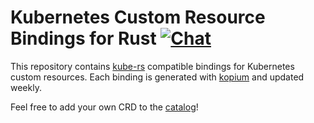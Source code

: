 <!--
SPDX-FileCopyrightText: The kube-custom-resources-rs Authors
SPDX-License-Identifier: 0BSD
 -->

# Kubernetes Custom Resource Bindings for Rust [![Chat](https://img.shields.io/badge/matrix-%23talk.metio:matrix.org-brightgreen.svg?style=social&label=Matrix)](https://matrix.to/#/#talk.metio:matrix.org)

This repository contains [kube-rs](https://kube.rs/) compatible bindings for Kubernetes custom resources. Each binding is generated with [kopium](https://github.com/kube-rs/kopium) and updated weekly.

Feel free to add your own CRD to the [catalog](./crd-v1-fetcher/src/catalog.rs)!
